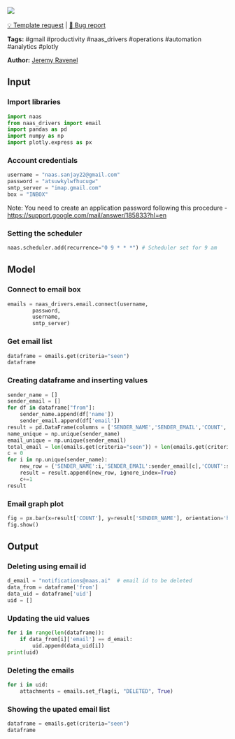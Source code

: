 <a href="https://app.naas.ai/user-redirect/naas/downloader?url=https://raw.githubusercontent.com/jupyter-naas/awesome-notebooks/master/Gmail/Gmail_Schedule_mailbox_cleaning.ipynb" target="_parent"><img src="https://naasai-public.s3.eu-west-3.amazonaws.com/open_in_naas.svg"/></a><br><br><a href="https://github.com/jupyter-naas/awesome-notebooks/issues/new?assignees=&labels=&template=template-request.md&title=Tool+-+Action+of+the+notebook+">💡 Template request</a> | <a href="https://github.com/jupyter-naas/awesome-notebooks/issues/new?assignees=&labels=&template=bug_report.md&title=Gmail+-+Schedule+mailbox+cleaning:+Error+short+description">🚨 Bug report</a>

**Tags:** #gmail #productivity #naas_drivers #operations #automation #analytics #plotly

**Author:** [Jeremy Ravenel](https://www.linkedin.com/in/ACoAAAJHE7sB5OxuKHuzguZ9L6lfDHqw--cdnJg/)

## Input

### Import libraries


```python
import naas
from naas_drivers import email
import pandas as pd
import numpy as np
import plotly.express as px
```

### Account credentials


```python
username = "naas.sanjay22@gmail.com"
password = "atsuwkylwfhucugw"
smtp_server = "imap.gmail.com"
box = "INBOX"
```

Note: You need to create an application password following this procedure - https://support.google.com/mail/answer/185833?hl=en

### Setting the scheduler


```python
naas.scheduler.add(recurrence="0 9 * * *") # Scheduler set for 9 am
```

## Model

### Connect to email box


```python
emails = naas_drivers.email.connect(username, 
        password, 
        username, 
        smtp_server)
```

### Get email list


```python
dataframe = emails.get(criteria="seen")
dataframe
```

### Creating dataframe and inserting values


```python
sender_name = []
sender_email = []
for df in dataframe["from"]:
    sender_name.append(df['name'])
    sender_email.append(df['email'])
result = pd.DataFrame(columns = ['SENDER_NAME','SENDER_EMAIL','COUNT','PERCENTAGE'])
name_unique = np.unique(sender_name)
email_unique = np.unique(sender_email)
total_email = len(emails.get(criteria="seen")) + len(emails.get(criteria="unseen"))
c = 0
for i in np.unique(sender_name):
    new_row = {'SENDER_NAME':i,'SENDER_EMAIL':sender_email[c],'COUNT':sender_name.count(i),'PERCENTAGE':round(((sender_name.count(i))/total_email)*100)}
    result = result.append(new_row, ignore_index=True)
    c+=1
result
```

### Email graph plot


```python
fig = px.bar(x=result['COUNT'], y=result['SENDER_NAME'], orientation='h')
fig.show()
```

## Output

### Deleting using email id


```python
d_email = "notifications@naas.ai"  # email id to be deleted
data_from = dataframe['from']
data_uid = dataframe['uid']
uid = []
```

### Updating the uid values


```python
for i in range(len(dataframe)):
    if data_from[i]['email'] == d_email:
        uid.append(data_uid[i])
print(uid)
```

### Deleting the emails


```python
for i in uid:
    attachments = emails.set_flag(i, "DELETED", True)
```

### Showing the upated email list


```python
dataframe = emails.get(criteria="seen")
dataframe
```

